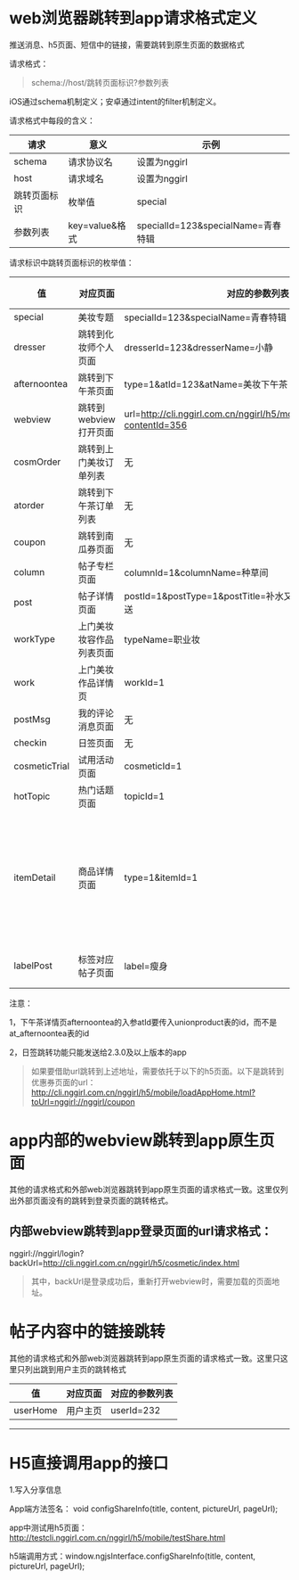 # web浏览器跳转到app请求格式定义

推送消息、h5页面、短信中的链接，需要跳转到原生页面的数据格式

请求格式：
> schema://host/跳转页面标识?参数列表

iOS通过schema机制定义；安卓通过intent的filter机制定义。

请求格式中每段的含义：

请求|意义|示例
---|---|---
schema|请求协议名|设置为nggirl
host|请求域名|设置为nggirl
跳转页面标识|枚举值|special
参数列表|key=value&格式|specialId=123&specialName=青春特辑

请求标识中跳转页面标识的枚举值：

值|对应页面|对应的参数列表|参数说明|完整请求格式|
---|---|---|---|---
special|美妆专题|specialId=123&specialName=青春特辑||nggirl://nggirl/special?specialId=123&specialName=青春特辑
dresser|跳转到化妆师个人页面|dresserId=123&dresserName=小静||nggirl://nggirl/
afternoontea|跳转到下午茶页面|type=1&atId=123&atName=美妆下午茶（其中type固定为1）||nggirl://nggirl/afternoontea?type=1&atId=123&atName=美妆下午茶
webview|跳转到webview打开页面|url=http://cli.nggirl.com.cn/nggirl/h5/mobile/focuscontent.html?contentId=356 ||nggirl://nggirl/webview?url=http://cli.nggirl.com.cn/nggirl/h5/mobile/focuscontent.html?contentId=356
cosmOrder|跳转到上门美妆订单列表|无||nggirl://nggirl/cosmOrder
atorder|跳转到下午茶订单列表|无||nggirl://nggirl/atorder
coupon|跳转到南瓜券页面|无||nggirl://nggirl/coupon
column|帖子专栏页面|columnId=1&columnName=种草间||nggirl://nggirl/column?columnId=1&columnName=种草间
post|帖子详情页面|postId=1&postType=1&postTitle=补水又锁水的Bicelle全系列大放送||nggirl://nggirl/post?postId=1&postType=1&postTitle=补水又锁水的Bicelle全系列大放送
workType|上门美妆妆容作品列表页面|typeName=职业妆||nggirl://nggirl/workType?typeName=职业妆
work|上门美妆作品详情页|workId=1||nggirl://nggirl/work?workId=1
postMsg|我的评论消息页面|无||nggirl://nggirl/postMsg
checkin|日签页面|无||nggirl://nggirl/checkin
cosmeticTrial|试用活动页面|cosmeticId=1||nggirl://nggirl/cosmeticTrial?cosmeticId=1
hotTopic |热门话题页面 |topicId=1||nggirl://nggirl/hotTopic?topicId=1
itemDetail |商品详情页面|type=1&itemId=1|type=0跳到老商品详情页面，type=1跳到新的商品详情页面|nggirl://nggirl/itemDetail?type=1&itemId=1
labelPost | 标签对应帖子页面 | label=瘦身 |label是标签名称|nggirl://nggirl/labelPost?label=瘦身|


注意：

1，下午茶详情页afternoontea的入参atId要传入unionproduct表的id，而不是at_afternoontea表的id

2，日签跳转功能只能发送给2.3.0及以上版本的app

> 如果要借助url跳转到上述地址，需要依托于以下的h5页面。以下是跳转到优惠券页面的url：
>http://cli.nggirl.com.cn/nggirl/h5/mobile/loadAppHome.html?toUrl=nggirl://nggirl/coupon

# app内部的webview跳转到app原生页面

其他的请求格式和外部web浏览器跳转到app原生页面的请求格式一致。这里仅列出外部页面没有的跳转到登录页面的跳转格式。

## 内部webview跳转到app登录页面的url请求格式：

nggirl://nggirl/login?backUrl=http://cli.nggirl.com.cn/nggirl/h5/cosmetic/index.html

> 其中，backUrl是登录成功后，重新打开webview时，需要加载的页面地址。

# 帖子内容中的链接跳转

其他的请求格式和外部web浏览器跳转到app原生页面的请求格式一致。这里只这里只列出跳到用户主页的跳转格式

值|对应页面|对应的参数列表
---|---|---
userHome|用户主页|userId=232

----------------------------------------------------------

# H5直接调用app的接口

1.写入分享信息

App端方法签名： void configShareInfo(title, content, pictureUrl, pageUrl);

app中测试用h5页面：http://testcli.nggirl.com.cn/nggirl/h5/mobile/testShare.html

h5端调用方式：window.ngjsInterface.configShareInfo(title, content, pictureUrl, pageUrl);
